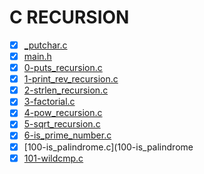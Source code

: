 # C RECURSION

- [X] [_putchar.c](_putchar.c)
- [X] [main.h](main.h)
- [X] [0-puts_recursion.c](0-puts_recursion.c)
- [X] [1-print_rev_recursion.c](1-print_rev_recursion.c)
- [X] [2-strlen_recursion.c](2-strlen_recursion.c)
- [X] [3-factorial.c](3-factorial.c)
- [X] [4-pow_recursion.c](4-pow_recursion.c)
- [X] [5-sqrt_recursion.c](5-sqrt_recursion.c)
- [X] [6-is_prime_number.c](6-is_prime_number.c)
- [X] [100-is_palindrome.c](100-is_palindrome
- [X] [101-wildcmp.c](101-wildcmp.c)